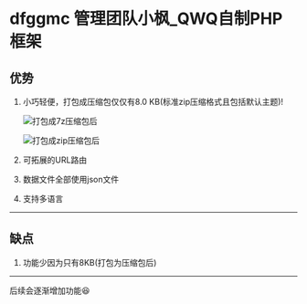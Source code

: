 # dfggmc 管理团队小枫_QWQ自制PHP框架

## 优势
1. 小巧轻便，打包成压缩包仅仅有8.0 KB(标准zip压缩格式且包括默认主题)!
   
   ![打包成7z压缩包后](https://img.xcccx.top/imgs/2023/10/d93bf186d9d7ed99.png)
   
   ![打包成zip压缩包后](https://img.xcccx.top/imgs/2023/10/548b316668fab1cd.png)
   
3. 可拓展的URL路由
4. 数据文件全部使用json文件
5. 支持多语言

***

## 缺点
1. 功能少因为只有8KB(打包为压缩包后)

***

后续会逐渐增加功能😆
